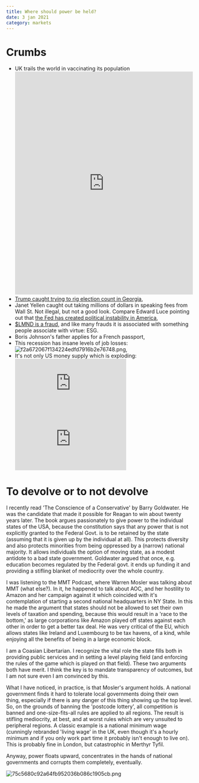 ```yaml
---
title: Where should power be held?
date: 3 jan 2021
category: markets
---
```


# Crumbs

- UK trails the world in vaccinating its population<iframe src="https://ourworldindata.org/grapher/cumulative-covid-vaccinations?tab=chart&stackMode=absolute&time=earliest..latest&region=World" loading="lazy" style="width: 100%; height: 600px; border: 0px none;"></iframe>
- [Trump caught trying to rig election count in Georgia](https://twitter.com/keithedwards/status/1345796238722129923),
- Janet Yellen caught out taking millions of dollars in speaking fees from Wall St. Not illegal, but not a good look. Compare Edward Luce pointing out that [the Fed has created political instability in America](https://www.ft.com/content/bcb8d4d9-ca6d-45b7-aafc-9e9ecf672a5b),
- [$LMND is a fraud](https://friendlybearresearch.com/2020/12/31/how-lemonade-hijacked-the-esg-movement-to-pull-off-the-1-stock-promotion-of-2020/), and like many frauds it is associated with something people associate with virtue: ESG. 
- Boris Johnson's father applies for a French passport,
- This recession has insane levels of job losses: 
![f2a672067f134224edfd7916b2e76748.png]({attach}f2a672067f134224edfd7916b2e76748.png),
- It's not only US money supply which is exploding: <div class="embed-container"><iframe src="https://fred.stlouisfed.org/graph/graph-landing.php?g=zqFg&width=670&height=475" scrolling="no" frameborder="0" style="overflow:hidden;" allowTransparency="true" loading="lazy"></iframe></div><script src="https://fred.stlouisfed.org/graph/js/embed.js" type="text/javascript"></script><div class="embed-container"><iframe src="https://fred.stlouisfed.org/graph/graph-landing.php?g=zqFg&width=670&height=475" scrolling="no" frameborder="0" style="overflow:hidden;" allowTransparency="true" loading="lazy"></iframe></div><script src="https://fred.stlouisfed.org/graph/js/embed.js" type="text/javascript"></script>

# To devolve or to not devolve

I recently read 'The Conscience of a Conservative' by Barry Goldwater. He was the candidate that made it possible for Reagan to win about twenty years later. The book argues passionately to give power to the individual states of the USA, because the constitution says that any power that is not explicitly granted to the Federal Govt. is to be retained by the state (assuming that it is given up by the individual at all). This protects diversity and also protects minorities from being oppressed by a (narrow) national majority. It allows individuals the option of moving state, as a modest antidote to a bad state government. Goldwater argued that once, e.g. education becomes regulated by the Federal govt. it ends up funding it and providing a stifling blanket of mediocrity over the whole country. 

I was listening to the MMT Podcast, where Warren Mosler was talking about MMT (what else?). In it, he happened to talk about AOC, and her hostility to Amazon and her campaign against it which coincided with it's contemplation of starting a second national headquarters in NY State. In this he made the argument that states should not be allowed to set their own levels of taxation and spending, because this would result in a 'race to the bottom,' as large corporations like Amazon played off states against each other in order to get a better tax deal. He was very critical of the EU, which allows states like Ireland and Luxembourg to be tax havens, of a kind, while enjoying all the benefits of being in a large economic block.

I am a Coasian Libertarian. I recognize the vital role the state fills both in providing public services and in setting a level playing field (and enforcing the rules of the game which is played on that field). These two arguments both have merit. 
I think the key is to mandate transparency of outcomes, but I am not sure even I am convinced by this.

What I have noticed, in practice, is that Mosler's argument holds. A national government finds it hard to tolerate local governments doing their own thing, especially if there is any danger of this thing showing up the top level. 
So, on the grounds of banning the 'postcode lottery', all competition is banned and one-size-fits-all rules are applied to all regions. The result is stifling mediocrity, at best, and at worst rules which are very unsuited to peripheral regions.
A classic example is a national minimum wage (cunningly rebranded 'living wage' in the UK, even though it's a hourly minimum and if you only work part time it probably isn't enough to live on). This is probably fine in London, but catastrophic in Merthyr Tyfil. 

Anyway, power floats upward, concentrates in the hands of national governments and corrupts them completely, eventually.

![75c5680c92a64fb952036b086c1905cb.png]({attach}75c5680c92a64fb952036b086c1905cb.png)
